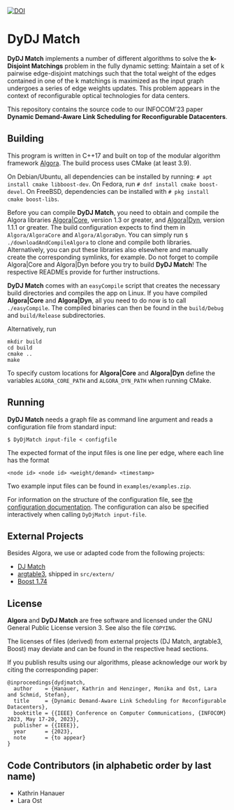 [![DOI](https://zenodo.org/badge/588305040.svg)](https://zenodo.org/badge/latestdoi/588305040)

# DyDJ Match

**DyDJ Match** implements a number of different algorithms to solve the **k-Disjoint Matchings**
problem in the fully dynamic setting: Maintain a set of k pairwise edge-disjoint matchings
such that the total weight of the edges contained in one of the k matchings is maximized
as the input graph undergoes a series of edge weights updates.
This problem appears in the context of reconfigurable optical technologies for
data centers.

This repository contains the source code to our INFOCOM'23 paper
**Dynamic Demand-Aware Link Scheduling for Reconfigurable Datacenters**.


## Building

This program is written in C++17 and built on top of the modular algorithm framework
[Algora](https://libalgora.gitlab.io).
The build process uses CMake (at least 3.9).

On Debian/Ubuntu, all dependencies can be installed by running: `# apt install
cmake libboost-dev`.
On Fedora, run `# dnf install cmake boost-devel`.
On FreeBSD, dependencies can be installed with  `# pkg install cmake boost-libs`.

Before you can compile **DyDJ Match**, you need to obtain and compile the Algora
libraries
[Algora|Core](https://gitlab.com/libalgora/AlgoraCore), version 1.3 or greater,
and
[Algora|Dyn](https://gitlab.com/libalgora/AlgoraDyn), version 1.1.1 or greater.
The build configuration expects to find them in `Algora/AlgoraCore` and `Algora/AlgoraDyn`.
You can simply run `$ ./downloadAndCompileAlgora` to clone and compile both libraries.
Alternatively, you can put these libraries also elsewhere and manually
create the corresponding symlinks, for example.
Do not forget to compile Algora|Core and Algora|Dyn before you try to build
**DyDJ Match**!
The respective READMEs provide for further instructions.

**DyDJ Match** comes with an
`easyCompile` script that creates the necessary build directories and
compiles the app on Linux.
If you have compiled **Algora|Core** and **Algora|Dyn**, all you need to do
now is to call ` ./easyCompile`.
The compiled binaries can then be found in the `build/Debug` and `build/Release`
subdirectories.

Alternatively, run
```
mkdir build
cd build
cmake ..
make
```
To specify custom locations for **Algora|Core** and **Algora|Dyn** define the variables `ALGORA_CORE_PATH` and `ALGORA_DYN_PATH` when running CMake.

## Running

**DyDJ Match** needs a graph file as command line argument and reads a configuration file from standard input:
```
$ DyDjMatch input-file < configfile
```

The expected format of the input files is one line per edge, where each line has the format
```
<node id> <node id> <weight/demand> <timestamp>
```
Two example input files can be found in `examples/examples.zip`.

For information on the structure of the configuration file,
see [the configuration documentation](docs/Configuration.md). The configuration can also be specified interactively when calling `DyDjMatch input-file`.



## External Projects

Besides Algora, we use or adapted code from the following projects:
- [DJ Match](https://github.com/DJ-Match/DJ-Match)
- [argtable3](https://github.com/argtable/argtable3), shipped in `src/extern/`
- [Boost 1.74](https://www.boost.org/users/history/version_1_74_0.html)

## License

**Algora** and **DyDJ Match** are free software and licensed under the GNU General Public License
version 3.  See also the file `COPYING`.

The licenses of files (derived) from external projects (DJ Match, argtable3, Boost) may deviate and
can be found in the respective head sections.

If you publish results using our algorithms, please acknowledge our work by
citing the corresponding paper:

```
@inproceedings{dydjmatch,
  author    = {Hanauer, Kathrin and Henzinger, Monika and Ost, Lara and Schmid, Stefan},
  title     = {Dynamic Demand-Aware Link Scheduling for Reconfigurable Datacenters},
  booktitle = {{IEEE} Conference on Computer Communications, {INFOCOM} 2023, May 17-20, 2023},
  publisher = {{IEEE}},
  year      = {2023},
  note      = {to appear}
}
```

## Code Contributors (in alphabetic order by last name)

- Kathrin Hanauer
- Lara Ost
